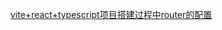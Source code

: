 [vite+react+typescript项目搭建过程中router的配置](https://github.com/murrrrphy/blog/issues/1#issue-1212024301)
